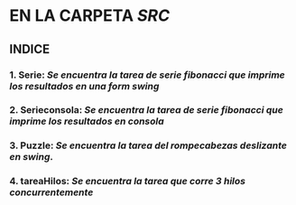 # EN LA CARPETA *SRC*
## INDICE
### 1. Serie: *Se encuentra la tarea de serie fibonacci que imprime los resultados en una form swing*
### 2. Serieconsola: *Se encuentra la tarea de serie fibonacci que imprime los resultados en consola*
### 3. Puzzle: *Se encuentra la tarea del rompecabezas deslizante en swing*.
### 4. tareaHilos: *Se encuentra la tarea que corre 3 hilos concurrentemente*

